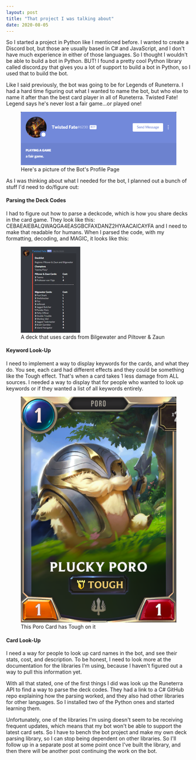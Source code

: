 ```yaml
---
layout: post
title: "That project I was talking about"
date: 2020-08-05
---
```


So I started a project in Python like I mentioned before. I wanted to create a Discord bot, but those are usually based in C# and JavaScript, and I don't have much experience in either of those languages. So I thought I wouldn't be able to build a bot in Python. BUT! I found a pretty cool Python library called discord.py that gives you a lot of support to build a bot in Python, so I used that to build the bot. 

Like I said previously, the bot was going to be for Legends of Runeterra. I had a hard time figuring out what I wanted to name the bot, but who else to name it after than the best card player in all of Runeterra. Twisted Fate! Legend says he's never lost a fair game...or played one!

<figure>
    <img src="/images/blog3/bot.png" alt="A picture of the bot's profile menu" class="center">
    <figcaption>Here's a picture of the Bot's Profile Page</figcaption>
</figure>

As I was thinking about what I needed for the bot, I planned out a bunch of stuff I'd need to do/figure out: 

<h4>Parsing the Deck Codes</h4>
I had to figure out how to parse a deckcode, which is how you share decks in the card game. They look like this: CEBAEAIEBALQWAQGA4EASGBCFAXDANZ2HYAACAICAYFA
and I need to make that readable for humans. When I parsed the code, with my formatting, decoding, and MAGIC, it looks like this:

<figure>
    <img src="/images/blog3/deckembed.png" alt="A picture of a deck code that has been parsed" class="center">
    <figcaption>A deck that uses cards from Bilgewater and Piltover & Zaun</figcaption>
</figure>

<h4>Keyword Look-Up</h4>
I need to implement a way to display keywords for the cards, and what they do. You see, each card had different effects and they could be something like the Tough effect. That's when a card takes 1 less damage from ALL sources. I needed a way to display that for people who wanted to look up keywords or if they wanted a list of all keywords entirely.

<figure>
    <img src="/images/blog3/tough.png" alt="A picture of a card that has the tough keyword" class="center">
    <figcaption>This Poro Card has Tough on it</figcaption>
</figure>

<h4>Card Look-Up</h4>
I need a way for people to look up card names in the bot, and see their stats, cost, and description. To be honest, I need to look more at the documentation for the libraries I'm using, because I haven't figured out a way to pull this information yet. 

With all that stated, one of the first things I did was look up the Runeterra API to find a way to parse the deck codes. They had a link to a C# GitHub repo explaining how the parsing worked, and they also had other libraries for other languages. So I installed two of the Python ones and started learning them. 

Unfortunately, one of the libraries I'm using doesn't seem to be receiving frequent updates, which means that my bot won't be able to support the latest card sets. So I have to bench the bot project and make my own deck parsing library, so I can stop being dependent on other libraries. So I'll follow up in a separate post at some point once I've built the library, and then there will be another post continuing the work on the bot.